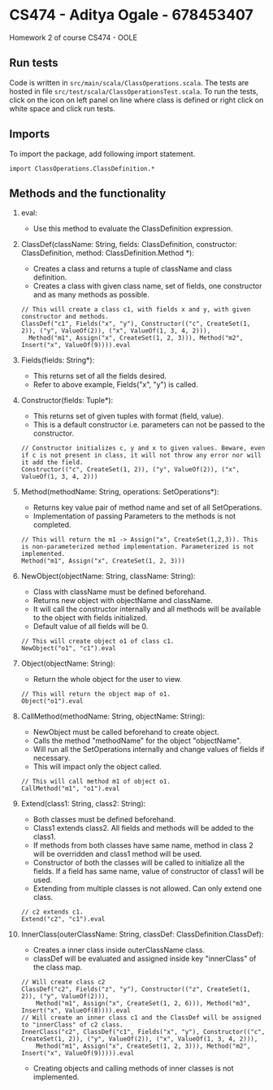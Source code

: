 # CS474 - Aditya Ogale - 678453407
Homework 2 of course CS474 - OOLE

## Run tests
Code is written in ```src/main/scala/ClassOperations.scala```. The tests are hosted in file ```src/test/scala/ClassOperationsTest.scala```. To run the tests, click on the icon on left panel on line where class is defined or right click on white space and click run tests.

## Imports
To import the package, add following import statement.
```
import ClassOperations.ClassDefinition.*
```

## Methods and the functionality
1. eval:
    - Use this method to evaluate the ClassDefinition expression.
 
2. ClassDef(className: String, fields: ClassDefinition, constructor: ClassDefinition, method: ClassDefinition.Method *):
    - Creates a class and returns a tuple of className and class definition.
    - Creates a class with given class name, set of fields, one constructor and as many methods as possible.
    ```
    // This will create a class c1, with fields x and y, with given constructor and methods.
    ClassDef("c1", Fields("x", "y"), Constructor(("c", CreateSet(1, 2)), ("y", ValueOf(2)), ("x", ValueOf(1, 3, 4, 2))),
      Method("m1", Assign("x", CreateSet(1, 2, 3))), Method("m2", Insert("x", ValueOf(9)))).eval
    ```
    
3. Fields(fields: String*):
    - This returns set of all the fields desired.
    - Refer to above example, Fields("x", "y") is called.
    
4. Constructor(fields: Tuple*):
    - This returns set of given tuples with format (field, value).
    - This is a default constructor i.e. parameters can not be passed to the constructor.
    ```
    // Constructor initializes c, y and x to given values. Beware, even if c is not present in class, it will not throw any error nor will it add the field.
    Constructor(("c", CreateSet(1, 2)), ("y", ValueOf(2)), ("x", ValueOf(1, 3, 4, 2)))
    ```
    
5. Method(methodName: String, operations: SetOperations*):
    - Returns key value pair of method name and set of all SetOperations.
    - Implementation of passing Parameters to the methods is not completed.
    ```
    // This will return the m1 -> Assign("x", CreateSet(1,2,3)). This is non-parameterized method implementation. Parameterized is not implemented.
    Method("m1", Assign("x", CreateSet(1, 2, 3)))
    ```
    
6. NewObject(objectName: String, className: String):
    - Class with className must be defined beforehand.
    - Returns new object with objectName and className.
    - It will call the constructor internally and all methods will be available to the object with fields initialized.
    - Default value of all fields will be 0.
    ```
    // This will create object o1 of class c1.  
    NewObject("o1", "c1").eval
    ```
    
7. Object(objectName: String):
    - Return the whole object for the user to view.
    ```
    // This will return the object map of o1.
    Object("o1").eval
    ```
    
8. CallMethod(methodName: String, objectName: String):
    - NewObject must be called beforehand to create object.
    - Calls the method "methodName" for the object "objectName".
    - Will run all the SetOperations internally and change values of fields if necessary.
    - This will impact only the object called.
    ```
    // This will call method m1 of object o1.
    CallMethod("m1", "o1").eval
    ```
    
9. Extend(class1: String, class2: String):
    - Both classes must be defined beforehand.
    - Class1 extends class2. All fields and methods will be added to the class1.
    - If methods from both classes have same name, method in class 2 will be overridden and class1 method will be used.
    - Constructor of both the classes will be called to initialize all the fields. If a field has same name, value of constructor of class1 will be used.
    - Extending from multiple classes is not allowed. Can only extend one class.
    ```
    // c2 extends c1.
    Extend("c2", "c1").eval
    ```
10. InnerClass(outerClassName: String, classDef: ClassDefinition.ClassDef):
    - Creates a inner class inside outerClassName class. 
    - classDef will be evaluated and assigned inside key "innerClass" of the class map.
    ```
    // Will create class c2
    ClassDef("c2", Fields("z", "y"), Constructor(("z", CreateSet(1, 2)), ("y", ValueOf(2))),
        Method("m1", Assign("x", CreateSet(1, 2, 6))), Method("m3", Insert("x", ValueOf(8)))).eval
    // Will create an inner class c1 and the ClassDef will be assigned to "innerClass" of c2 class.
    InnerClass("c2", ClassDef("c1", Fields("x", "y"), Constructor(("c", CreateSet(1, 2)), ("y", ValueOf(2)), ("x", ValueOf(1, 3, 4, 2))),
        Method("m1", Assign("x", CreateSet(1, 2, 3))), Method("m2", Insert("x", ValueOf(9))))).eval
    ```
    - Creating objects and calling methods of inner classes is not implemented.
